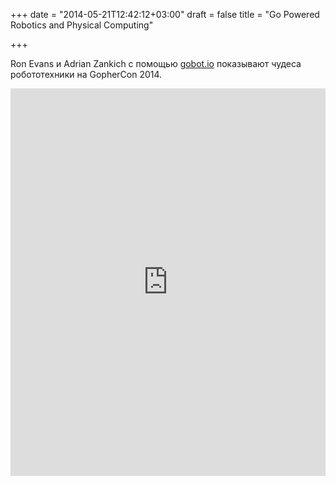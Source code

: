 +++
date = "2014-05-21T12:42:12+03:00"
draft = false
title = "Go Powered Robotics and Physical Computing"

+++

<p>Ron Evans и&nbsp;Adrian Zankich с помощью&nbsp;<a href="http://gobot.io/">gobot.io</a>&nbsp;показывают чудеса робототехники на GopherCon 2014.&nbsp;</p>
 <iframe width="100%" height="620" src="https://www.youtube.com/embed/Va-NE55AqBs" frameborder="0" allowfullscreen></iframe>
